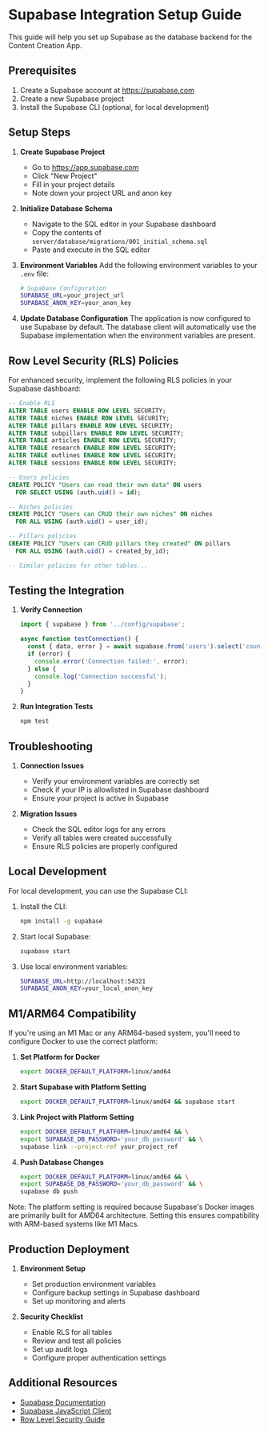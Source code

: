 # Supabase Integration Setup Guide

This guide will help you set up Supabase as the database backend for the Content Creation App.

## Prerequisites

1. Create a Supabase account at https://supabase.com
2. Create a new Supabase project
3. Install the Supabase CLI (optional, for local development)

## Setup Steps

1. **Create Supabase Project**
   - Go to https://app.supabase.com
   - Click "New Project"
   - Fill in your project details
   - Note down your project URL and anon key

2. **Initialize Database Schema**
   - Navigate to the SQL editor in your Supabase dashboard
   - Copy the contents of `server/database/migrations/001_initial_schema.sql`
   - Paste and execute in the SQL editor

3. **Environment Variables**
   Add the following environment variables to your `.env` file:

   ```bash
   # Supabase Configuration
   SUPABASE_URL=your_project_url
   SUPABASE_ANON_KEY=your_anon_key
   ```

4. **Update Database Configuration**
   The application is now configured to use Supabase by default. The database client will automatically use the Supabase implementation when the environment variables are present.

## Row Level Security (RLS) Policies

For enhanced security, implement the following RLS policies in your Supabase dashboard:

```sql
-- Enable RLS
ALTER TABLE users ENABLE ROW LEVEL SECURITY;
ALTER TABLE niches ENABLE ROW LEVEL SECURITY;
ALTER TABLE pillars ENABLE ROW LEVEL SECURITY;
ALTER TABLE subpillars ENABLE ROW LEVEL SECURITY;
ALTER TABLE articles ENABLE ROW LEVEL SECURITY;
ALTER TABLE research ENABLE ROW LEVEL SECURITY;
ALTER TABLE outlines ENABLE ROW LEVEL SECURITY;
ALTER TABLE sessions ENABLE ROW LEVEL SECURITY;

-- Users policies
CREATE POLICY "Users can read their own data" ON users
  FOR SELECT USING (auth.uid() = id);

-- Niches policies
CREATE POLICY "Users can CRUD their own niches" ON niches
  FOR ALL USING (auth.uid() = user_id);

-- Pillars policies
CREATE POLICY "Users can CRUD pillars they created" ON pillars
  FOR ALL USING (auth.uid() = created_by_id);

-- Similar policies for other tables...
```

## Testing the Integration

1. **Verify Connection**
   ```typescript
   import { supabase } from '../config/supabase';
   
   async function testConnection() {
     const { data, error } = await supabase.from('users').select('count');
     if (error) {
       console.error('Connection failed:', error);
     } else {
       console.log('Connection successful');
     }
   }
   ```

2. **Run Integration Tests**
   ```bash
   npm test
   ```

## Troubleshooting

1. **Connection Issues**
   - Verify your environment variables are correctly set
   - Check if your IP is allowlisted in Supabase dashboard
   - Ensure your project is active in Supabase

2. **Migration Issues**
   - Check the SQL editor logs for any errors
   - Verify all tables were created successfully
   - Ensure RLS policies are properly configured

## Local Development

For local development, you can use the Supabase CLI:

1. Install the CLI:
   ```bash
   npm install -g supabase
   ```

2. Start local Supabase:
   ```bash
   supabase start
   ```

3. Use local environment variables:
   ```bash
   SUPABASE_URL=http://localhost:54321
   SUPABASE_ANON_KEY=your_local_anon_key
   ```

## M1/ARM64 Compatibility

If you're using an M1 Mac or any ARM64-based system, you'll need to configure Docker to use the correct platform:

1. **Set Platform for Docker**
   ```bash
   export DOCKER_DEFAULT_PLATFORM=linux/amd64
   ```

2. **Start Supabase with Platform Setting**
   ```bash
   export DOCKER_DEFAULT_PLATFORM=linux/amd64 && supabase start
   ```

3. **Link Project with Platform Setting**
   ```bash
   export DOCKER_DEFAULT_PLATFORM=linux/amd64 && \
   export SUPABASE_DB_PASSWORD='your_db_password' && \
   supabase link --project-ref your_project_ref
   ```

4. **Push Database Changes**
   ```bash
   export DOCKER_DEFAULT_PLATFORM=linux/amd64 && \
   export SUPABASE_DB_PASSWORD='your_db_password' && \
   supabase db push
   ```

Note: The platform setting is required because Supabase's Docker images are primarily built for AMD64 architecture. Setting this ensures compatibility with ARM-based systems like M1 Macs.

## Production Deployment

1. **Environment Setup**
   - Set production environment variables
   - Configure backup settings in Supabase dashboard
   - Set up monitoring and alerts

2. **Security Checklist**
   - Enable RLS for all tables
   - Review and test all policies
   - Set up audit logs
   - Configure proper authentication settings

## Additional Resources

- [Supabase Documentation](https://supabase.com/docs)
- [Supabase JavaScript Client](https://supabase.com/docs/reference/javascript/introduction)
- [Row Level Security Guide](https://supabase.com/docs/guides/auth/row-level-security)
